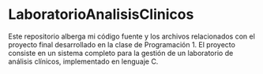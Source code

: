 # LaboratorioAnalisisClinicos
Este repositorio alberga mi código fuente y los archivos relacionados con el proyecto final desarrollado en la clase de Programación 1. El proyecto consiste en un sistema completo para la gestión de un laboratorio de análisis clínicos, implementado en lenguaje C.
